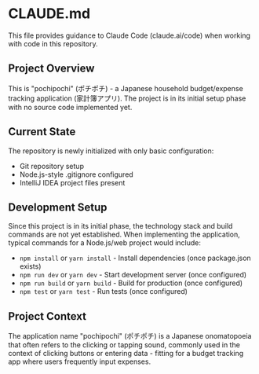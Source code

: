 # CLAUDE.md

This file provides guidance to Claude Code (claude.ai/code) when working with code in this repository.

## Project Overview

This is "pochipochi" (ポチポチ) - a Japanese household budget/expense tracking application (家計簿アプリ). The project is in its initial setup phase with no source code implemented yet.

## Current State

The repository is newly initialized with only basic configuration:
- Git repository setup 
- Node.js-style .gitignore configured
- IntelliJ IDEA project files present

## Development Setup

Since this project is in its initial phase, the technology stack and build commands are not yet established. When implementing the application, typical commands for a Node.js/web project would include:

- `npm install` or `yarn install` - Install dependencies (once package.json exists)
- `npm run dev` or `yarn dev` - Start development server (once configured)
- `npm run build` or `yarn build` - Build for production (once configured)
- `npm test` or `yarn test` - Run tests (once configured)

## Project Context

The application name "pochipochi" (ポチポチ) is a Japanese onomatopoeia that often refers to the clicking or tapping sound, commonly used in the context of clicking buttons or entering data - fitting for a budget tracking app where users frequently input expenses.